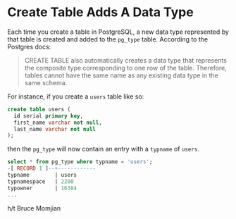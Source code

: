 # Create Table Adds A Data Type

Each time you create a table in PostgreSQL, a new data type represented by that table is created and added to the `pg_type` table. According to the Postgres docs:

> CREATE TABLE also automatically creates a data type that represents the composite type corresponding to one row of the table. Therefore, tables cannot have the same name as any existing data type in the same schema.

For instance, if you create a `users` table like so:

```sql
create table users (
  id serial primary key,
  first_name varchar not null,
  last_name varchar not null
);
```

then the `pg_type` will now contain an entry with a `typname` of `users`.

```sql
select * from pg_type where typname = 'users';
-[ RECORD 1 ]--+------------
typname        | users
typnamespace   | 2200
typowner       | 16384
...
```

h/t Bruce Momjian

